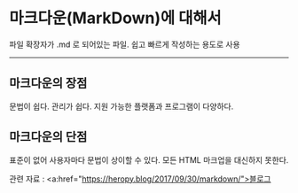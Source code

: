 <h1>마크다운(MarkDown)에 대해서</h1>
파일 확장자가 .md 로 되어있는 파일.
쉽고 빠르게 작성하는 용도로 사용

<hr/>

<h2>마크다운의 장점</h2>
문법이 쉽다.
관리가 쉽다.
지원 가능한 플랫폼과 프로그램이 다양하다.
<h2>마크다운의 단점</h2>
표준이 없어 사용자마다 문법이 상이할 수 있다.
모든 HTML 마크업을 대신하지 못한다.


관련 자료 : <a:href="https://heropy.blog/2017/09/30/markdown/">블로그<a/>
